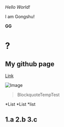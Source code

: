 *Hello World!*

I am Gongshu!

**GG**

# ?

## My github page
[Link](https://github.com/SinSpecter)

![Image](https://c4.wallpaperflare.com/wallpaper/338/304/848/yu-gi-oh-deep-eyes-white-dragon-hd-wallpaper-preview.jpg)

> BlockquoteTempTest

*List
*List
*list

1.a
2.b
3.c
---
